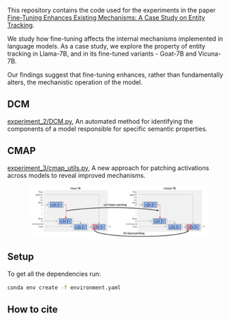 This repository contains the code used for the experiments in the paper [Fine-Tuning Enhances Existing Mechanisms: A Case Study on Entity Tracking]().

We study how fine-tuning affects the internal mechanisms implemented in language models. As a case study, we explore the property of entity tracking in Llama-7B, and in its fine-tuned variants - Goat-7B and Vicuna-7B.

Our findings suggest that fine-tuning enhances, rather than fundamentally alters, the mechanistic operation of the model.

 ## DCM
[experiment_2/DCM.py](experiment_2/DCM.py), An automated method for identifying the components of a model responsible for specific semantic properties.

## CMAP
[experiment_3/cmap_utils.py](experiment_3/cmap_utils.py), A new approach for patching activations across models to reveal improved mechanisms. 
<p align="center">
<img src="cmap_vis.png" style="width:80%;"/>
</p>

## Setup

To get all the dependencies run:
```bash
conda env create -f environment.yaml
```
## How to cite
